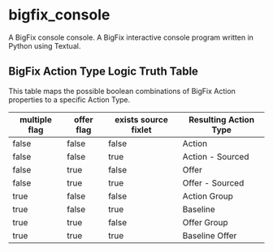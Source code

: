 # bigfix_console
A BigFix console console. A BigFix interactive console program written in Python using Textual.


## BigFix Action Type Logic Truth Table
This table maps the possible boolean combinations of BigFix Action properties to a specific Action Type.

| multiple flag | offer flag | exists source fixlet | Resulting Action Type |
| -------- | ------- | ------- | ------- |
| false | false | false | Action |
| false | false | true | Action - Sourced |
| false | true | false | Offer |
| false | true | true | Offer - Sourced |
| true | false | false | Action Group |
| true | false | true | Baseline |
| true | true | false | Offer Group |
| true | true | true | Baseline Offer |
